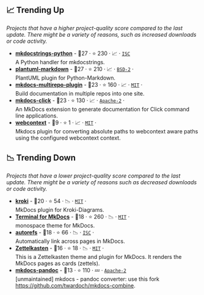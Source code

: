 ## 📈 Trending Up

_Projects that have a higher project-quality score compared to the last update. There might be a variety of reasons, such as increased downloads or code activity._

- <b><a href="https://github.com/mkdocstrings/python">mkdocstrings-python</a></b>  - 🥇27 ·  ⭐ 230 · 📈 · <code><a href="http://bit.ly/3hkKRql">ISC</a></code><br>A Python handler for mkdocstrings.
- <b><a href="https://github.com/mikitex70/plantuml-markdown">plantuml-markdown</a></b>  - 🥇27 ·  ⭐ 210 · 📈 · <code><a href="http://bit.ly/3rqEWVr">BSD-2</a></code> · <code><img src="https://cdn.icon-icons.com/icons2/1459/PNG/32/2799201-jigsaw-processing_99781.png" style="display:inline;" width="13" height="13"></code><br>PlantUML plugin for Python-Markdown.
- <b><a href="https://github.com/jdoiro3/mkdocs-multirepo-plugin">mkdocs-multirepo-plugin</a></b>  - 🥇23 ·  ⭐ 160 · 📈 · <code><a href="http://bit.ly/34MBwT8">MIT</a></code> · <code><img src="https://cdn.icon-icons.com/icons2/1465/PNG/32/701electricplug_100845.png" style="display:inline;" width="13" height="13"></code><br>Build documentation in multiple repos into one site.
- <b><a href="https://github.com/mkdocs/mkdocs-click">mkdocs-click</a></b>  - 🥇23 ·  ⭐ 130 · 📈 · <code><a href="http://bit.ly/3nYMfla">Apache-2</a></code> · <code><img src="https://cdn.icon-icons.com/icons2/1459/PNG/32/2799201-jigsaw-processing_99781.png" style="display:inline;" width="13" height="13"></code><br>An MkDocs extension to generate documentation for Click command line applications.
- <b><a href="https://github.com/Darrelk/mkdocs-webcontext-plugin">webcontext</a></b>  - 🥉9 ·  ⭐ 1 · 📈 · <code><a href="http://bit.ly/34MBwT8">MIT</a></code> · <code><img src="https://cdn.icon-icons.com/icons2/1465/PNG/32/701electricplug_100845.png" style="display:inline;" width="13" height="13"></code><br>Mkdocs plugin for converting absolute paths to webcontext aware paths using the configured webcontext context.

## 📉 Trending Down

_Projects that have a lower project-quality score compared to the last update. There might be a variety of reasons such as decreased downloads or code activity._

- <b><a href="https://github.com/AVATEAM-IT-SYSTEMHAUS/mkdocs-kroki-plugin">kroki</a></b>  - 🥈20 ·  ⭐ 54 · 📉 · <code><a href="http://bit.ly/34MBwT8">MIT</a></code> · <code><img src="https://cdn.icon-icons.com/icons2/1465/PNG/32/701electricplug_100845.png" style="display:inline;" width="13" height="13"></code><br>MkDocs plugin for Kroki-Diagrams.
- <b><a href="https://github.com/ntno/mkdocs-terminal">Terminal for MkDocs</a></b>  - 🥈18 ·  ⭐ 260 · 📉 · <code><a href="http://bit.ly/34MBwT8">MIT</a></code> · <code><img src="https://cdn.icon-icons.com/icons2/1495/PNG/32/preferencesdesktoptheme_102980.png" style="display:inline;" width="13" height="13"></code><br>monospace theme for MkDocs.
- <b><a href="https://github.com/mkdocstrings/autorefs">autorefs</a></b>  - 🥈18 ·  ⭐ 66 · 📉 · <code><a href="http://bit.ly/3hkKRql">ISC</a></code> · <code><img src="https://cdn.icon-icons.com/icons2/1465/PNG/32/701electricplug_100845.png" style="display:inline;" width="13" height="13"></code><br>Automatically link across pages in MkDocs.
- <b><a href="https://github.com/buvis/mkdocs-zettelkasten">Zettelkasten</a></b>  - 🥈16 ·  ⭐ 18 · 📉 · <code><a href="http://bit.ly/34MBwT8">MIT</a></code> · <code><img src="https://cdn.icon-icons.com/icons2/1495/PNG/32/preferencesdesktoptheme_102980.png" style="display:inline;" width="13" height="13"></code><br>This is a Zettelkasten theme and plugin for MkDocs. It renders the MkDocs pages as cards (zettels).
- <b><a href="https://github.com/jgrassler/mkdocs-pandoc">mkdocs-pandoc</a></b>  - 🥉13 ·  ⭐ 110 · 💤 · <code><a href="http://bit.ly/3nYMfla">Apache-2</a></code><br>[unmaintained] mkdocs - pandoc converter: use this fork https://github.com/twardoch/mkdocs-combine.

